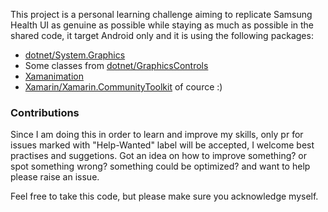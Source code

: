 This project is a personal learning challenge aiming to replicate Samsung Health UI as genuine as possible while staying as much as possible in the shared code, it target Android only and it is using the following packages:
- [dotnet/System.Graphics](https://github.com/dotnet/System.Graphics)
- Some classes from [dotnet/GraphicsControls](https://github.com/dotnet/GraphicsControls)
- [Xamanimation](https://github.com/jsuarezruiz/Xamanimation)
- [Xamarin/Xamarin.CommunityToolkit](https://github.com/Xamarin/XamarinCommunityToolkit) of cource :)


### Contributions

Since I am doing this in order to learn and improve my skills, only pr for issues marked with "Help-Wanted" label will be accepted, I welcome best practises and suggetions. Got an idea on how to improve something? or spot something wrong? something could be optimized? and want to help please raise an issue.

Feel free to take this code, but please make sure you acknowledge myself.
